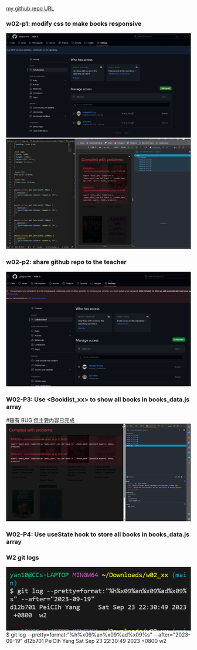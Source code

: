 [my github repo URL](https://github.com/yangcici1010/112N)

### w02-p1: modify css to make books responsive

![](1.png)
![Alt text](image-1.png)

### w02-p2: share github repo to the teacher

![](2.png)

### W02-P3: Use <Booklist_xx> to show all books in books_data.js array

#雖有 BUG 但主要內容已完成
![](3.png)

### W02-P4: Use useState hook to store all books in books_data.js array

### W2 git logs

![Alt text](image.png)
$ git log --pretty=format:"%h%x09%an%x09%ad%x09%s" --after="2023-09-19"
d12b701 PeiCIh Yang Sat Sep 23 22:30:49 2023 +0800 w2
